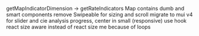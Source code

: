 getMapIndicatorDimension -> getRateIndicators
Map contains dumb and smart components
remove Swipeable for sizing and scroll
migrate to mui v4 for slider and cie
analysis progress, center in small (responsive)
use hook react size aware instead of react size me because of loops